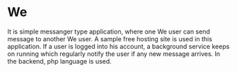 # We
It is simple messanger type application, where one We user can send message to another We user.
A sample free hosting site is used in this application.
If a user is logged into his account, a background service keeps on running which regularly notify the user if any new message arrives.
In the backend, php language is used.
